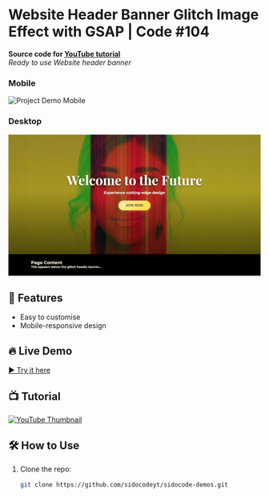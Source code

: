 # Website Header Banner Glitch Image Effect with GSAP | Code #104 
**Source code for [YouTube tutorial](https://youtu.be/WZ6No5EMR9s)**  
*Ready to use Website header banner*

### Mobile 
![Project Demo Mobile](demo.gif) 
### Desktop
![Project Demo Desktop](screenshot.gif) 

## 🚀 Features  
- Easy to customise
- Mobile-responsive design 

## 🔥 Live Demo  
[▶️ Try it here](https://sidocodeyt.github.io/sidocode-demos/code-104-glitch-effect-website-banner/)  

## 📺 Tutorial  
[![YouTube Thumbnail](https://img.youtube.com/vi/WZ6No5EMR9s/0.jpg)](https://www.youtube.com/watch?v=WZ6No5EMR9s)

## 🛠️ How to Use  
1. Clone the repo:  
   ```bash  
   git clone https://github.com/sidocodeyt/sidocode-demos.git  